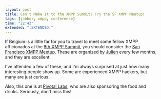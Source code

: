 ```yaml
---
layout: post
title: Can't Make It to the XMPP Summit? Try the SF XMPP Meetup!
tags: [jabber, xmpp, conference]
time: "22:43"
extended: ":EXTENDED:"
---
```


If Belgium is a little far for you to travel to meet some fellow XMPP
afficionados at the [8th XMPP
Summit](http://xmpp.org/summit/summit8.shtml), you should consider the
[San Francisco XMPP
Meetup](http://technology.meetup.com/11/calendar/12290361/). These are
organized by [Julien](http://twitter.com/julien51) every few months,
and they are excellent.

I've attended a few of these, and I'm always surprised at just how
many interesting people show up. Some are experienced XMPP hackers,
but many are just curious.

Also, this one is at [Pivotal Labs](http://pivotallabs.com/), who are
also sponsoring the food and drinks. Seriously, don't miss this!

